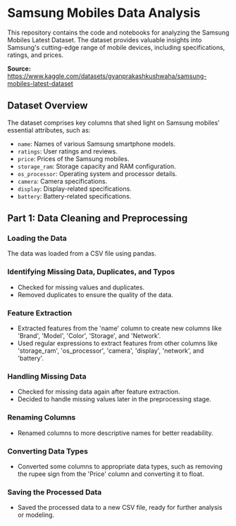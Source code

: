 # Samsung Mobiles Data Analysis

This repository contains the code and notebooks for analyzing the Samsung Mobiles Latest Dataset. The dataset provides valuable insights into Samsung's cutting-edge range of mobile devices, including specifications, ratings, and prices. 

**Source:** https://www.kaggle.com/datasets/gyanprakashkushwaha/samsung-mobiles-latest-dataset

## Dataset Overview

The dataset comprises key columns that shed light on Samsung mobiles' essential attributes, such as:

- `name`: Names of various Samsung smartphone models.
- `ratings`: User ratings and reviews.
- `price`: Prices of the Samsung mobiles.
- `storage_ram`: Storage capacity and RAM configuration.
- `os_processor`: Operating system and processor details.
- `camera`: Camera specifications.
- `display`: Display-related specifications.
- `battery`: Battery-related specifications.

## Part 1: Data Cleaning and Preprocessing

### Loading the Data

The data was loaded from a CSV file using pandas.

### Identifying Missing Data, Duplicates, and Typos

- Checked for missing values and duplicates.
- Removed duplicates to ensure the quality of the data.

### Feature Extraction

- Extracted features from the 'name' column to create new columns like 'Brand', 'Model', 'Color', 'Storage', and 'Network'.
- Used regular expressions to extract features from other columns like 'storage_ram', 'os_processor', 'camera', 'display', 'network', and 'battery'.

### Handling Missing Data

- Checked for missing data again after feature extraction.
- Decided to handle missing values later in the preprocessing stage.

### Renaming Columns

- Renamed columns to more descriptive names for better readability.

### Converting Data Types

- Converted some columns to appropriate data types, such as removing the rupee sign from the 'Price' column and converting it to float.

### Saving the Processed Data

- Saved the processed data to a new CSV file, ready for further analysis or modeling.



